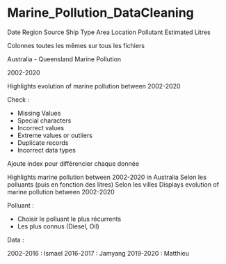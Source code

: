# Marine_Pollution_DataCleaning

Date
Region
Source
Ship Type
Area
Location
Pollutant
Estimated Litres

Colonnes toutes les mêmes sur tous les fichiers

Australia - Queensland
Marine Pollution 

2002-2020

Highlights evolution of marine pollution between 2002-2020



Check : 
- Missing Values
- Special characters
- Incorrect values
- Extreme values or outliers
- Duplicate records
- Incorrect data types

Ajoute index pour différencier chaque donnée


Highlights marine pollution between 2002-2020 in Australia
Selon les polluants (puis en fonction des litres)
Selon les villes 
Displays evolution of marine pollution between 2002-2020

Polluant :
- Choisir le polluant le plus récurrents
- Les plus connus (Diesel, Oil) 


Data : 

2002-2016 : Ismael
2016-2017 : Jamyang
2019-2020 : Matthieu

